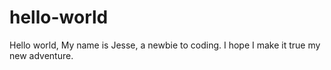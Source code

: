 # hello-world

Hello world,
My name is Jesse, a newbie to coding.
I hope I make it true my new adventure.
